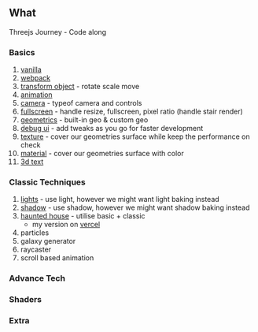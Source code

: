 ## What 
Threejs Journey - Code along

### Basics
1. [vanilla](https://github.com/rashiop/TJJ_chapter_1/tree/01_vanilla)
2. [webpack](https://github.com/rashiop/TJJ_chapter_1/tree/02_webpack)
3. [transform object](https://github.com/rashiop/TJJ_chapter_1/tree/03_transform_object) - rotate scale move
4. [animation](https://github.com/rashiop/TJJ_chapter_1/tree/04_animation)
5. [camera](https://github.com/rashiop/TJJ_chapter_1/tree/05_camera) - typeof camera and controls
6. [fullscreen](https://github.com/rashiop/TJJ_chapter_1/tree/06_fullscreen) - handle resize, fullscreen, pixel ratio (handle stair render)
7. [geometrics](https://github.com/rashiop/TJJ_chapter_1/tree/07_geometries) - built-in geo & custom geo
8. [debug ui](https://github.com/rashiop/TJJ_chapter_1/tree/08_debug-ui) - add tweaks as you go for faster development
9. [texture](https://github.com/rashiop/TJJ_chapter_1/tree/09_texture) - cover our geometries surface while keep the performance on check
10. [material](https://github.com/rashiop/TJJ_chapter_1/tree/10_material) - cover our geometries surface with color
11. [3d text](https://github.com/rashiop/TJJ_chapter_1/tree/11_3d-text)

### Classic Techniques
1. [lights](https://github.com/rashiop/TJJ/tree/12_lights) - use light, however we might want light baking instead
2. [shadow](https://github.com/rashiop/TJJ/tree/13_shadows) - use shadow, however we might want shadow baking instead
3. [haunted house](https://github.com/rashiop/TJJ/tree/14_haunted_house) - utilise basic + classic
    - my version on [vercel](https://tjj-y9zz-rashiop.vercel.app/)
4. particles
5. galaxy generator
6. raycaster
7. scroll based animation
### Advance Tech
### Shaders
### Extra
